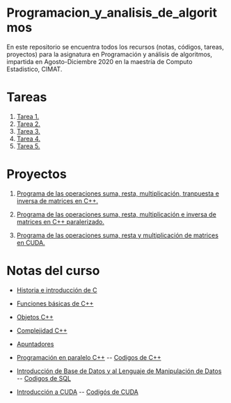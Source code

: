 # Programacion_y_analisis_de_algoritmos
En este repositorio se encuentra todos los recursos (notas, códigos, tareas, proyectos) para la asignatura en Programación y análisis de algoritmos, impartida en Agosto-Diciembre 2020 en la maestría de Computo Estadistico, CIMAT.

# Tareas
1. [Tarea 1.](Tareas/Tarea_1)
2. [Tarea 2.](Tareas/Tarea_2)
3. [Tarea 3.](Tareas/Tarea_3)
4. [Tarea 4.](Tareas/Tarea_4)
5. [Tarea 5.](Tareas/Tarea_5)

# Proyectos
1. [Programa de las operaciones suma, resta, multiplicación, tranpuesta e inversa de matrices en C++.](Proyectos/Proyecto_intermedio/)

2. [Programa de las operaciones suma, resta, multiplicación e inversa de matrices en C++ paralerizado.](Proyectos/Proyecto_final)

3. [Programa de las operaciones suma, resta y multiplicación de matrices en CUDA.](Proyectos/Proyecto_final_CUDA)

# Notas del curso
- [Historia e introducción de C](Notas_y_codigos/Presentacion_1.pdf)
- [Funciones básicas de C++](Notas_y_codigos/Presentacion_2.pdf)
- [Objetos C++](Notas_y_codigos/Presentacion_2_2.pdf)
- [Complejidad C++](Notas_y_codigos/Presentacion_2_1.pdf)
- [Apuntadores](Notas_y_codigos/Presentacion_3.pdf)
- [Programación en paralelo C++](Notas_y_codigos/Presentación_4.pdf)
-- [Codigos de C++](Notas_y_codigos/Codigos_C++/)

- [Introducción de Base de Datos y al Lenguaje de Manipulación de Datos](Notas_y_codigos/Presentacion_SQDL.pdf)
-- [Codigos de SQL](Notas_y_codigos/Codigos_SQL/)

- [Introducción a CUDA](Notas_y_codigos/Presentacion_CUDA.pdf) 
-- [Codigós de CUDA](Notas_y_codigos/Codigos_GPU/)